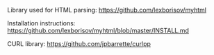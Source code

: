 Library used for HTML parsing: https://github.com/lexborisov/myhtml

Installation instructions: https://github.com/lexborisov/myhtml/blob/master/INSTALL.md

CURL library: https://github.com/jpbarrette/curlpp

